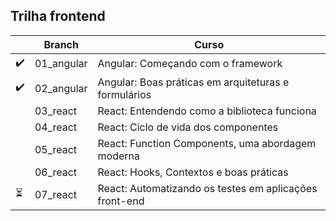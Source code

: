 ## Trilha frontend
|  | Branch | Curso |
| --- | --- | --- |
| ✔️ | 01_angular | Angular: Começando com o framework |
| ✔️ | 02_angular | Angular: Boas práticas em arquiteturas e formulários |
|  | 03_react | React: Entendendo como a biblioteca funciona |
|  | 04_react | React: Ciclo de vida dos componentes |
|  | 05_react | React: Function Components, uma abordagem moderna |
|  | 06_react | React: Hooks, Contextos e boas práticas |
| ⏳ | 07_react | React: Automatizando os testes em aplicações front-end |

